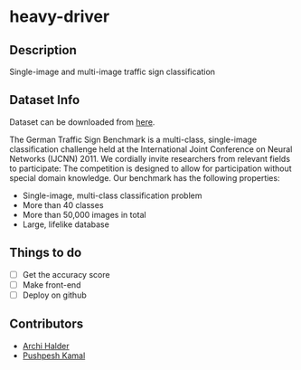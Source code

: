 # heavy-driver

## Description

Single-image and multi-image traffic sign classification

## Dataset Info

Dataset can be downloaded from <a href="https://www.kaggle.com/meowmeowmeowmeowmeow/gtsrb-german-traffic-sign">here</a>.

The German Traffic Sign Benchmark is a multi-class, single-image classification challenge held at the International Joint Conference on Neural Networks (IJCNN) 2011. We cordially invite researchers from relevant fields to participate: The competition is designed to allow for participation without special domain knowledge. Our benchmark has the following properties:

- Single-image, multi-class classification problem
- More than 40 classes
- More than 50,000 images in total
- Large, lifelike database

## Things to do

- [ ] Get the accuracy score
- [ ] Make front-end
- [ ] Deploy on github

## Contributors

- <a href="https://github.com/archihalder">Archi Halder</a>
- <a href="https://github.com/pushpeshkamal">Pushpesh Kamal</a>
